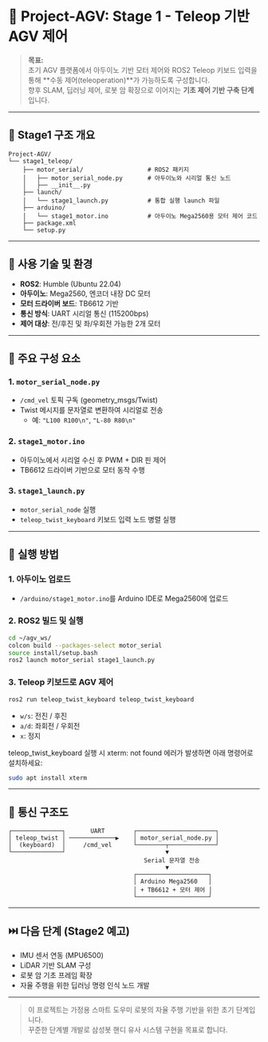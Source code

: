 # 🚗 Project-AGV: Stage 1 - Teleop 기반 AGV 제어

> **목표:**  
초기 AGV 플랫폼에서 아두이노 기반 모터 제어와 ROS2 Teleop 키보드 입력을 통해 **수동 제어(teleoperation)**가 가능하도록 구성합니다.  
향후 SLAM, 딥러닝 제어, 로봇 암 확장으로 이어지는 **기초 제어 기반 구축 단계**입니다.

---

## 🧩 Stage1 구조 개요

```
Project-AGV/
└── stage1_teleop/
    ├── motor_serial/                  # ROS2 패키지
    │   ├── motor_serial_node.py       # 아두이노와 시리얼 통신 노드
    │   ├── __init__.py
    ├── launch/
    │   └── stage1_launch.py           # 통합 실행 launch 파일
    ├── arduino/
    │   └── stage1_motor.ino           # 아두이노 Mega2560용 모터 제어 코드
    ├── package.xml
    └── setup.py
```

---

## 🔧 사용 기술 및 환경

- **ROS2**: Humble (Ubuntu 22.04)
- **아두이노**: Mega2560, 엔코더 내장 DC 모터
- **모터 드라이버 보드**: TB6612 기반
- **통신 방식**: UART 시리얼 통신 (115200bps)
- **제어 대상**: 전/후진 및 좌/우회전 가능한 2개 모터

---

## 🧠 주요 구성 요소

### 1. `motor_serial_node.py`
- `/cmd_vel` 토픽 구독 (geometry_msgs/Twist)
- Twist 메시지를 문자열로 변환하여 시리얼로 전송
  - 예: `"L100 R100\n"`, `"L-80 R80\n"`

### 2. `stage1_motor.ino`
- 아두이노에서 시리얼 수신 후 PWM + DIR 핀 제어
- TB6612 드라이버 기반으로 모터 동작 수행

### 3. `stage1_launch.py`
- `motor_serial_node` 실행
- `teleop_twist_keyboard` 키보드 입력 노드 병렬 실행

---

## 🧪 실행 방법

### 1. 아두이노 업로드
- `/arduino/stage1_motor.ino`를 Arduino IDE로 Mega2560에 업로드

### 2. ROS2 빌드 및 실행
```bash
cd ~/agv_ws/
colcon build --packages-select motor_serial
source install/setup.bash
ros2 launch motor_serial stage1_launch.py
```

### 3. Teleop 키보드로 AGV 제어
```bash
ros2 run teleop_twist_keyboard teleop_twist_keyboard
```

- `w/s`: 전진 / 후진  
- `a/d`: 좌회전 / 우회전  
- `x`: 정지

teleop_twist_keyboard 실행 시 xterm: not found 에러가 발생하면 아래 명령어로 설치하세요:
```bash
sudo apt install xterm
```
---

## 🧰 통신 구조도

```
┌──────────────┐       UART        ┌──────────────────────┐
│ teleop_twist │ ─────────────▶    │ motor_serial_node.py │
│  (keyboard)  │     /cmd_vel      └────────┬─────────────┘
└──────────────┘                            ▼
                                      Serial 문자열 전송
                                            ▼
                                   ┌────────────────────┐
                                   │ Arduino Mega2560   │
                                   │ + TB6612 + 모터 제어 │
                                   └────────────────────┘
```

---

## ⏭️ 다음 단계 (Stage2 예고)

- IMU 센서 연동 (MPU6500)
- LiDAR 기반 SLAM 구성
- 로봇 암 기초 프레임 확장
- 자율 주행을 위한 딥러닝 명령 인식 노드 개발

---

> 이 프로젝트는 가정용 스마트 도우미 로봇의 자율 주행 기반을 위한 초기 단계입니다.  
> 꾸준한 단계별 개발로 삼성봇 핸디 유사 시스템 구현을 목표로 합니다.


